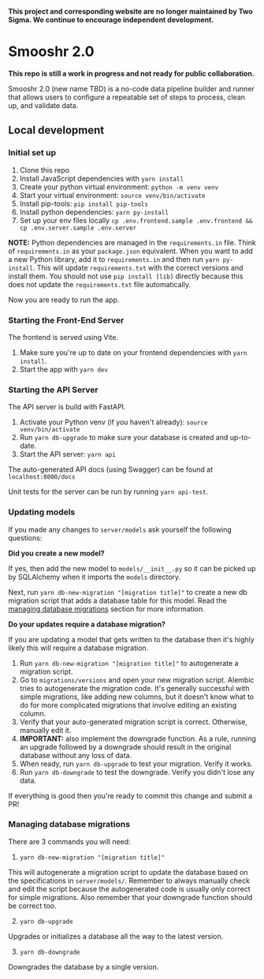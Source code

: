 **This project and corresponding website are no longer maintained by Two Sigma. We continue to encourage independent development.**

# Smooshr 2.0

**This repo is still a work in progress and not ready for public collaboration.**

Smooshr 2.0 (new name TBD) is a no-code data pipeline builder and runner that allows users to configure a repeatable set of steps to process, clean up, and validate data.

## Local development

### Initial set up

1. Clone this repo
2. Install JavaScript dependencies with `yarn install`
3. Create your python virtual environment: `python -m venv venv`
4. Start your virtual environment: `source venv/bin/activate`
5. Install pip-tools: `pip install pip-tools`
6. Install python dependencies: `yarn py-install`
7. Set up your env files locally `cp .env.frontend.sample .env.frontend && cp .env.server.sample .env.server`

**NOTE:** Python dependencies are managed in the `requirements.in` file. Think of `requirements.in` as your `package.json` equivalent. When you want to add a new Python library, add it to `requirements.in` and then run `yarn py-install`. This will update `requirements.txt` with the correct versions and install them. You should not use `pip install [lib]` directly because this does not update the `requirements.txt` file automatically.

Now you are ready to run the app.

### Starting the Front-End Server

The frontend is served using Vite.

1. Make sure you're up to date on your frontend dependencies with `yarn install`.
2. Start the app with `yarn dev`

### Starting the API Server

The API server is build with FastAPI.

1. Activate your Python venv (if you haven't already): `source venv/bin/activate`
2. Run `yarn db-upgrade` to make sure your database is created and up-to-date.
3. Start the API server: `yarn api`

The auto-generated API docs (using Swagger) can be found at `localhost:8000/docs`

Unit tests for the server can be run by running `yarn api-test`.

### Updating models

If you made any changes to `server/models` ask yourself the following questions:

**Did you create a new model?**

If yes, then add the new model to `models/__init__.py` so it can be picked up by SQLAlchemy when it imports the `models` directory.

Next, run `yarn db-new-migration "[migration title]"` to create a new db migration script that adds a database table for this model. Read the [managing database migrations](#managing-database-migrations) section for more information.

**Do your updates require a database migration?**

If you are updating a model that gets written to the database then it's highly likely this will require a database migration.

1. Run `yarn db-new-migration "[migration title]"` to autogenerate a migration script.
2. Go to `migrations/versions` and open your new migration script. Alembic tries to autogenerate the migration code. It's generally successful with simple migrations, like adding new columns, but it doesn't know what to do for more complicated migrations that involve editing an existing column.
3. Verify that your auto-generated migration script is correct. Otherwise, manually edit it.
4. **IMPORTANT:** also implement the downgrade function. As a rule, running an upgrade followed by a downgrade should result in the original database without any loss of data.
5. When ready, run `yarn db-upgrade` to test your migration. Verify it works.
6. Run `yarn db-downgrade` to test the downgrade. Verify you didn't lose any data.

If everything is good then you're ready to commit this change and submit a PR!

### Managing database migrations

There are 3 commands you will need:

1. `yarn db-new-migration "[migration title]"`

This will autogenerate a migration script to update the database based on the specifications in `server/models/`. Remember to always manually check and edit the script because the autogenerated code is usually only correct for simple migrations. Also remember that your downgrade function should be correct too.

2. `yarn db-upgrade`

Upgrades or initializes a database all the way to the latest version.

3. `yarn db-downgrade`

Downgrades the database by a single version.
